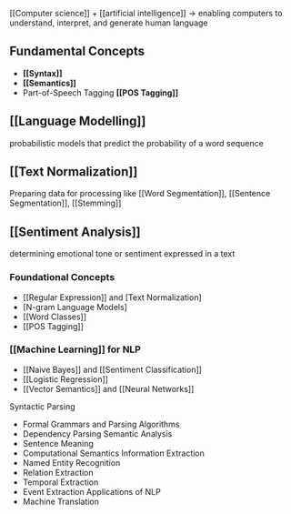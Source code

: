 [[Computer science]] + [[artificial intelligence]] -> enabling computers to understand, interpret, and generate human language
## Fundamental Concepts
- **[[Syntax]]** 
- **[[Semantics]]**
- Part-of-Speech Tagging **[[POS Tagging]]**
## [[Language Modelling]]
probabilistic models that predict the probability of a word sequence

## [[Text Normalization]]
Preparing data for processing like [[Word Segmentation]], [[Sentence Segmentation]], [[Stemming]]

## [[Sentiment Analysis]]
determining emotional tone or sentiment expressed in a text

### Foundational Concepts
- [[Regular Expression]] and [Text Normalization]
- [N-gram Language Models]
- [[Word Classes]]
- [[POS Tagging]]

### [[**Machine Learning**]] for NLP
- [[Naive Bayes]] and [[Sentiment Classification]]
- [[Logistic Regression]]
- [[Vector Semantics]] and [[Neural Networks]]

Syntactic Parsing
- Formal Grammars and Parsing Algorithms
- Dependency Parsing
Semantic Analysis
- Sentence Meaning
- Computational Semantics
Information Extraction
- Named Entity Recognition
- Relation Extraction
- Temporal Extraction
- Event Extraction
Applications of NLP
- Machine Translation
